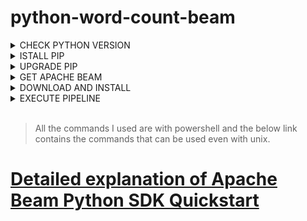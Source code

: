# python-word-count-beam

<details><summary>CHECK PYTHON VERSION</summary>
  <p>
    
  *Checked the pyhton version `python --veresion` to check the python version installed in my local machine and I have **`Python 3.9.5`** installed.*
 > The Python SDK supports Python 3.6, 3.7, and 3.8. Beam 2.24.0 was the last release with support for Python 2.7 and 3.5.<br>
    
  </p>
  </details>
 
 <details><summary>ISTALL PIP</summary>
  <p>
    
 
  *We need to [install pip](https://pip.pypa.io/en/stable/installation/), and check it's version using `pip --version`. I have **`pip 21.1.3`** in my local system.*
  > Check that you have version 7.0.0 or newer by running. <br>
    
  </p>
  </details>

<details><summary>UPGRADE PIP</summary>
  <p>
    
*If you do not have pip version 7.0.0 or newer run the command **` python -m pip install --upgrade pip`** to install it*.
   > This command might require administrative privileges. <br> 
 
  </p>
  </details>
  
  <details><summary> GET APACHE BEAM </summary>
 
  <p>
    
  *Created and activated my virtual environment by runing  **` python -m venv C:\Users\S542046\Documents\44517\python-word-count-beam`** and **` C:\Users\S542046\Documents\44517\python-word-count-beam.\Scripts\activate.ps1`** command*.
    
   >A virtual environment is a directory tree containing its own python distributions.
    
  </p>
  </details>
  
   <details><summary>DOWNLOAD AND INSTALL </summary>
   <p>
     
   *Install the latest Python SDK from PyPI using **`python -m pip install apache-beam`** .*
    
  </p>
  </details>
  
   <details><summary>EXECUTE PIPELINE </summary>
   <p>
     
   
   *I used the **`python -m wordcount --input sample.txt --output Akanksha`** command to execute and generate the output file with my name.*
     
  </p>
   </details> 
   
  <br> 
  
  > All the commands I used are with powershell and the below link contains the commands that can be used even with unix.
  
  # [Detailed explanation of Apache Beam Python SDK Quickstart](https://beam.apache.org/get-started/quickstart-py/) 
     
    
  
  
    
    
